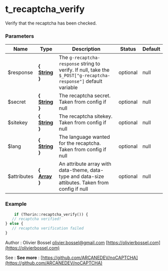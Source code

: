 # t_recaptcha_verify

Verify that the recaptcha has been checked.


### Parameters
Name  |  Type  |  Description  |  Status  |  Default
------------  |  ------------  |  ------------  |  ------------  |  ------------
$response  |  **{ [String](http://php.net/manual/en/language.types.string.php) }**  |  The `g-recaptcha-response` string to verify. If null, take the `$_POST["g-recaptcha-response"]` default variable  |  optional  |  null
$secret  |  **{ [String](http://php.net/manual/en/language.types.string.php) }**  |  The recaptcha secret. Taken from config if null  |  optional  |  null
$sitekey  |  **{ [String](http://php.net/manual/en/language.types.string.php) }**  |  The recaptcha sitekey. Taken from config if null  |  optional  |  null
$lang  |  **{ [String](http://php.net/manual/en/language.types.string.php) }**  |  The language wanted for the recaptcha. Taken from config if null  |  optional  |  null
$attributes  |  **{ [Array](http://php.net/manual/en/language.types.array.php) }**  |  An attribute array with data-theme, data-type and data-size attibutes. Taken from config if null  |  optional  |  null

### Example
```php
	if (Thorin::recaptcha_verify()) {
   // recaptcha verified!
} else {
   // recaptcha verification failed
}
```
Author : Olivier Bossel [olivier.bossel@gmail.com](mailto:olivier.bossel@gmail.com) [https://olivierbossel.com](https://olivierbossel.com)

See : **See more** : [https://github.com/ARCANEDEV/noCAPTCHA](https://github.com/ARCANEDEV/noCAPTCHA)